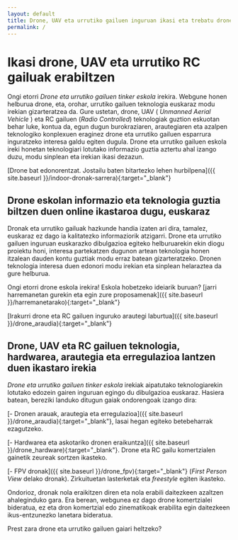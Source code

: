 ```yaml
---
layout: default
title: Drone, UAV eta urrutiko gailuen inguruan ikasi eta trebatu drone eskola irekiaren ikastaro bitartez.
permalink: /
---
```


<h1 class="project-tagline"> Ikasi drone, UAV eta urrutiko RC gailuak erabiltzen </h1>

Ongi etorri <i> Drone eta urrutiko gailuen tinker eskola </i> irekira.
Webgune honen helburua drone, eta, orohar, urrutiko gailuen teknologia euskaraz modu irekian gizarteratzea da.
Gure ustetan, drone, UAV (<i> Unmanned Aerial Vehicle </i>) eta RC gailuen (<i>Radio Controlled</i>) teknologiak guztion eskuotan behar luke, kontua da, egun dugun burokraziaren, arautegiaren eta azalpen teknologiko konplexuen eraginez drone eta urrutiko gailuen esparrura inguratzeko interesa galdu egiten dugula.
Drone eta urrutiko gailuen eskola ireki honetan teknologiari lotutako informazio guztia aztertu ahal izango duzu, modu sinplean eta irekian ikasi dezazun.

[Drone bat edonorentzat. Jostailu baten bitartezko lehen hurbilpena]({{ site.baseurl }}/indoor-dronak-sarrera){:target="_blank"}

<h2 class="project-tagline"> Drone eskolan informazio eta teknologia guztia biltzen duen online ikastaroa dugu, euskaraz</h2>

Dronak eta urrutiko gailuak hazkunde handia izaten ari dira, tamalez, euskaraz ez dago ia kalitatezko informaziorik atzigarri.
Drone eta urrutiko gailuen inguruan euskarazko dibulgazioa egiteko helburuarekin ekin diogu proiektu honi, interesa partekatzen dugunon artean teknologia honen itzalean dauden kontu guztiak modu erraz batean gizarteratzeko. Dronen teknologia interesa duen edonori modu irekian eta sinplean helaraztea da gure helburua.

Ongi etorri drone eskola irekira! Eskola hobetzeko ideiarik buruan? [jarri harremanetan gurekin eta egin zure proposamenak]({{ site.baseurl }}/harremanetarako){:target="_blank"}

[Irakurri drone eta RC gailuen inguruko arautegi laburtua]({{ site.baseurl }}/drone_araudia){:target="_blank"}

<h2 class="project-tagline"> Drone, UAV eta RC gailuen teknologia, hardwarea, arautegia eta erregulazioa lantzen duen ikastaro irekia</h2>

<i> Drone eta urrutiko gailuen tinker eskola </i> irekiak aipatutako teknologiarekin lotutako edozein gairen inguruan egingo du dibulgazioa euskaraz. Hasiera batean, bereziki landuko ditugun gaiak ondorengoak izango dira:

[- Dronen arauak, arautegia eta erregulazioa]({{ site.baseurl }}/drone_araudia){:target="_blank"}, lasai hegan egiteko betebeharrak ezagutzeko.

[- Hardwarea eta askotariko dronen eraikuntza]({{ site.baseurl }}/drone_hardware){:target="_blank"}. Drone eta RC gailu komertzialen gainetik zeureak sortzen ikasteko.

[- FPV dronak]({{ site.baseurl }}/drone_fpv){:target="_blank"} (<i>First Person View </i> delako dronak). Zirkuituetan lasterketak eta <i>freestyle</i> egiten ikasteko.

Ondorioz, dronak nola eraikitzen diren eta nola erabili daitezkeen azaltzen ahaleginduko gara. Era berean, webgunea ez dago drone komertzialei bideratua, ez eta dron komertzial edo zinematikoak erabilita egin daitezkeen ikus-entzunezko lanetara bideratua.

Prest zara drone eta urrutiko gailuen gaiari heltzeko?





